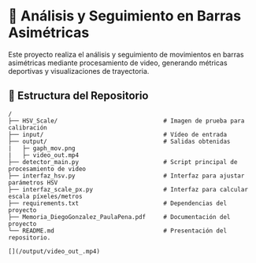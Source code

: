 # 📌 Análisis y Seguimiento en Barras Asimétricas

Este proyecto realiza el análisis y seguimiento de movimientos en barras asimétricas mediante procesamiento de video, generando métricas deportivas y visualizaciones de trayectoria.

## 📂 Estructura del Repositorio

```
/
├── HSV_Scale/                              # Imagen de prueba para calibración
├── input/                                  # Vídeo de entrada
├── output/                                 # Salidas obtenidas
|   ├─ gaph_mov.png                         
|   ├─ video_out.mp4
├── detector_main.py                        # Script principal de procesamiento de video
├── interfaz_hsv.py                         # Interfaz para ajustar parámetros HSV
├── interfaz_scale_px.py                    # Interfaz para calcular escala píxeles/metros
├── requirements.txt                        # Dependencias del proyecto
├── Memoria_DiegoGonzalez_PaulaPena.pdf     # Documentación del proyecto
└── README.md                               # Presentación del repositorio.            

```

```
[](/output/video_out_.mp4)
```
